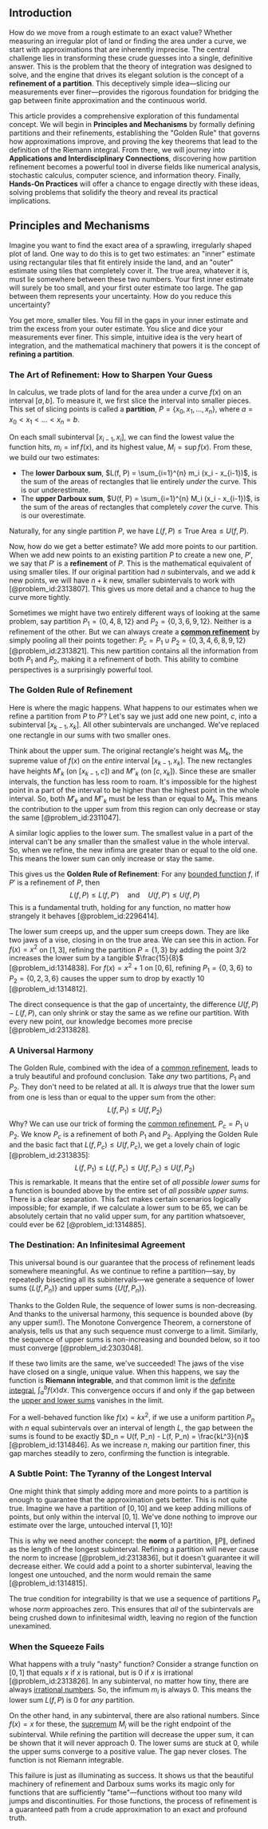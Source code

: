 ## Introduction
How do we move from a rough estimate to an exact value? Whether measuring an irregular plot of land or finding the area under a curve, we start with approximations that are inherently imprecise. The central challenge lies in transforming these crude guesses into a single, definitive answer. This is the problem that the theory of integration was designed to solve, and the engine that drives its elegant solution is the concept of a **refinement of a partition**. This deceptively simple idea—slicing our measurements ever finer—provides the rigorous foundation for bridging the gap between finite approximation and the continuous world.

This article provides a comprehensive exploration of this fundamental concept. We will begin in **Principles and Mechanisms** by formally defining partitions and their refinements, establishing the "Golden Rule" that governs how approximations improve, and proving the key theorems that lead to the definition of the Riemann integral. From there, we will journey into **Applications and Interdisciplinary Connections**, discovering how partition refinement becomes a powerful tool in diverse fields like numerical analysis, stochastic calculus, computer science, and information theory. Finally, **Hands-On Practices** will offer a chance to engage directly with these ideas, solving problems that solidify the theory and reveal its practical implications.

## Principles and Mechanisms

Imagine you want to find the exact area of a sprawling, irregularly shaped plot of land. One way to do this is to get two estimates: an "inner" estimate using rectangular tiles that fit entirely inside the land, and an "outer" estimate using tiles that completely cover it. The true area, whatever it is, must lie somewhere between these two numbers. Your first inner estimate will surely be too small, and your first outer estimate too large. The gap between them represents your uncertainty. How do you reduce this uncertainty?

You get more, smaller tiles. You fill in the gaps in your inner estimate and trim the excess from your outer estimate. You slice and dice your measurements ever finer. This simple, intuitive idea is the very heart of integration, and the mathematical machinery that powers it is the concept of **refining a partition**.

### The Art of Refinement: How to Sharpen Your Guess

In calculus, we trade plots of land for the area under a curve $f(x)$ on an interval $[a, b]$. To measure it, we first slice the interval into smaller pieces. This set of slicing points is called a **partition**, $P = \{x_0, x_1, \dots, x_n\}$, where $a = x_0 < x_1 < \dots < x_n = b$.

On each small subinterval $[x_{i-1}, x_i]$, we can find the lowest value the function hits, $m_i = \inf f(x)$, and its highest value, $M_i = \sup f(x)$. From these, we build our two estimates:

-   The **lower Darboux sum**, $L(f, P) = \sum_{i=1}^{n} m_i (x_i - x_{i-1})$, is the sum of the areas of rectangles that lie entirely *under* the curve. This is our underestimate.
-   The **upper Darboux sum**, $U(f, P) = \sum_{i=1}^{n} M_i (x_i - x_{i-1})$, is the sum of the areas of rectangles that completely *cover* the curve. This is our overestimate.

Naturally, for any single partition $P$, we have $L(f, P) \le \text{True Area} \le U(f, P)$.

Now, how do we get a better estimate? We add more points to our partition. When we add new points to an existing partition $P$ to create a new one, $P'$, we say that $P'$ is a **refinement** of $P$. This is the mathematical equivalent of using smaller tiles. If our original partition had $n$ subintervals, and we add $k$ new points, we will have $n+k$ new, smaller subintervals to work with [@problem_id:2313807]. This gives us more detail and a chance to hug the curve more tightly.

Sometimes we might have two entirely different ways of looking at the same problem, say partition $P_1 = \{0, 4, 8, 12\}$ and $P_2 = \{0, 3, 6, 9, 12\}$. Neither is a refinement of the other. But we can always create a **[common refinement](@article_id:146073)** by simply pooling all their points together: $P_c = P_1 \cup P_2 = \{0, 3, 4, 6, 8, 9, 12\}$ [@problem_id:2313821]. This new partition contains all the information from both $P_1$ and $P_2$, making it a refinement of both. This ability to combine perspectives is a surprisingly powerful tool.

### The Golden Rule of Refinement

Here is where the magic happens. What happens to our estimates when we refine a partition from $P$ to $P'$? Let's say we just add one new point, $c$, into a subinterval $[x_{k-1}, x_k]$. All other subintervals are unchanged. We've replaced one rectangle in our sums with two smaller ones.

Think about the upper sum. The original rectangle's height was $M_k$, the supreme value of $f(x)$ on the *entire* interval $[x_{k-1}, x_k]$. The new rectangles have heights $M'_k$ (on $[x_{k-1}, c]$) and $M''_k$ (on $[c, x_k]$). Since these are smaller intervals, the function has less room to roam. It's impossible for the highest point in a part of the interval to be higher than the highest point in the whole interval. So, both $M'_k$ and $M''_k$ must be less than or equal to $M_k$. This means the contribution to the upper sum from this region can only decrease or stay the same [@problem_id:2311047].

A similar logic applies to the lower sum. The smallest value in a part of the interval can't be any smaller than the smallest value in the whole interval. So, when we refine, the new infima are greater than or equal to the old one. This means the lower sum can only increase or stay the same.

This gives us the **Golden Rule of Refinement**: For any [bounded function](@article_id:176309) $f$, if $P'$ is a refinement of $P$, then
$$ L(f, P) \le L(f, P') \quad \text{and} \quad U(f, P') \le U(f, P) $$
This is a fundamental truth, holding for any function, no matter how strangely it behaves [@problem_id:2296414].

The lower sum creeps up, and the upper sum creeps down. They are like two jaws of a vise, closing in on the true area. We can see this in action. For $f(x) = x^2$ on $[1, 3]$, refining the partition $P = \{1, 3\}$ by adding the point $3/2$ increases the lower sum by a tangible $\frac{15}{8}$ [@problem_id:1314838]. For $f(x)=x^2+1$ on $[0,6]$, refining $P_1=\{0,3,6\}$ to $P_2=\{0,2,3,6\}$ causes the upper sum to drop by exactly $10$ [@problem_id:1314812].

The direct consequence is that the gap of uncertainty, the difference $U(f, P) - L(f, P)$, can only shrink or stay the same as we refine our partition. With every new point, our knowledge becomes more precise [@problem_id:2313828].

### A Universal Harmony

The Golden Rule, combined with the idea of a [common refinement](@article_id:146073), leads to a truly beautiful and profound conclusion. Take *any* two partitions, $P_1$ and $P_2$. They don't need to be related at all. It is *always* true that the lower sum from one is less than or equal to the upper sum from the other:
$$ L(f, P_1) \le U(f, P_2) $$
Why? We can use our trick of forming the [common refinement](@article_id:146073), $P_c = P_1 \cup P_2$. We know $P_c$ is a refinement of both $P_1$ and $P_2$. Applying the Golden Rule and the basic fact that $L(f, P_c) \le U(f, P_c)$, we get a lovely chain of logic [@problem_id:2313835]:
$$ L(f, P_1) \le L(f, P_c) \le U(f, P_c) \le U(f, P_2) $$
This is remarkable. It means that the entire set of *all possible lower sums* for a function is bounded above by the entire set of *all possible upper sums*. There is a clear separation. This fact makes certain scenarios logically impossible; for example, if we calculate a lower sum to be $65$, we can be absolutely certain that no valid upper sum, for any partition whatsoever, could ever be $62$ [@problem_id:1314885].

### The Destination: An Infinitesimal Agreement

This universal bound is our guarantee that the process of refinement leads somewhere meaningful. As we continue to refine a partition—say, by repeatedly bisecting all its subintervals—we generate a sequence of lower sums $\{L(f, P_n)\}$ and upper sums $\{U(f, P_n)\}$.

Thanks to the Golden Rule, the sequence of lower sums is non-decreasing. And thanks to the universal harmony, this sequence is bounded above (by any upper sum!). The Monotone Convergence Theorem, a cornerstone of analysis, tells us that any such sequence must converge to a limit. Similarly, the sequence of upper sums is non-increasing and bounded below, so it too must converge [@problem_id:2303048].

If these two limits are the same, we've succeeded! The jaws of the vise have closed on a single, unique value. When this happens, we say the function is **Riemann integrable**, and that common limit is the [definite integral](@article_id:141999), $\int_a^b f(x) dx$. This convergence occurs if and only if the gap between the [upper and lower sums](@article_id:145735) vanishes in the limit.

For a well-behaved function like $f(x) = kx^2$, if we use a uniform partition $P_n$ with $n$ equal subintervals over an interval of length $L$, the gap between the sums is found to be exactly $D_n = U(f, P_n) - L(f, P_n) = \frac{kL^3}{n}$ [@problem_id:1314846]. As we increase $n$, making our partition finer, this gap marches steadily to zero, confirming the function is integrable.

### A Subtle Point: The Tyranny of the Longest Interval

One might think that simply adding more and more points to a partition is enough to guarantee that the approximation gets better. This is not quite true. Imagine we have a partition of $[0, 10]$ and we keep adding millions of points, but only within the interval $[0, 1]$. We've done nothing to improve our estimate over the large, untouched interval $[1, 10]$!

This is why we need another concept: the **norm** of a partition, $\|P\|$, defined as the length of the longest subinterval. Refining a partition will never cause the norm to increase [@problem_id:2313836], but it doesn't guarantee it will decrease either. We could add a point to a shorter subinterval, leaving the longest one untouched, and the norm would remain the same [@problem_id:1314815].

The true condition for integrability is that we use a sequence of partitions $P_n$ whose *norm* approaches zero. This ensures that *all* of the subintervals are being crushed down to infinitesimal width, leaving no region of the function unexamined.

### When the Squeeze Fails

What happens with a truly "nasty" function? Consider a strange function on $[0, 1]$ that equals $x$ if $x$ is rational, but is $0$ if $x$ is irrational [@problem_id:2313826]. In any subinterval, no matter how tiny, there are always [irrational numbers](@article_id:157826). So, the infimum $m_i$ is always $0$. This means the lower sum $L(f, P)$ is $0$ for *any* partition.

On the other hand, in any subinterval, there are also rational numbers. Since $f(x)=x$ for these, the [supremum](@article_id:140018) $M_i$ will be the right endpoint of the subinterval. While refining the partition will decrease the upper sum, it can be shown that it will never approach $0$. The lower sums are stuck at $0$, while the upper sums converge to a positive value. The gap never closes. The function is not Riemann integrable.

This failure is just as illuminating as success. It shows us that the beautiful machinery of refinement and Darboux sums works its magic only for functions that are sufficiently "tame"—functions without too many wild jumps and discontinuities. For those functions, the process of refinement is a guaranteed path from a crude approximation to an exact and profound truth.